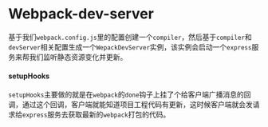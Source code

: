 # Webpack-dev-server

​		基于我们`webpack.config.js`里的配置创建一个`compiler`，然后基于`compiler`和`devServer`相关配置生成一个`WepackDevServer`实例，该实例会启动一个`express`服务来帮我们监听静态资源变化并更新。

#### setupHooks

​		`setupHooks`主要做的就是在`webpack`的`done`钩子上挂了个给客户端广播消息的回调，通过这个回调，客户端就能知道项目工程代码有更新，这时候客户端就会发请求给`express`服务去获取最新的`webpack`打包的代码。

